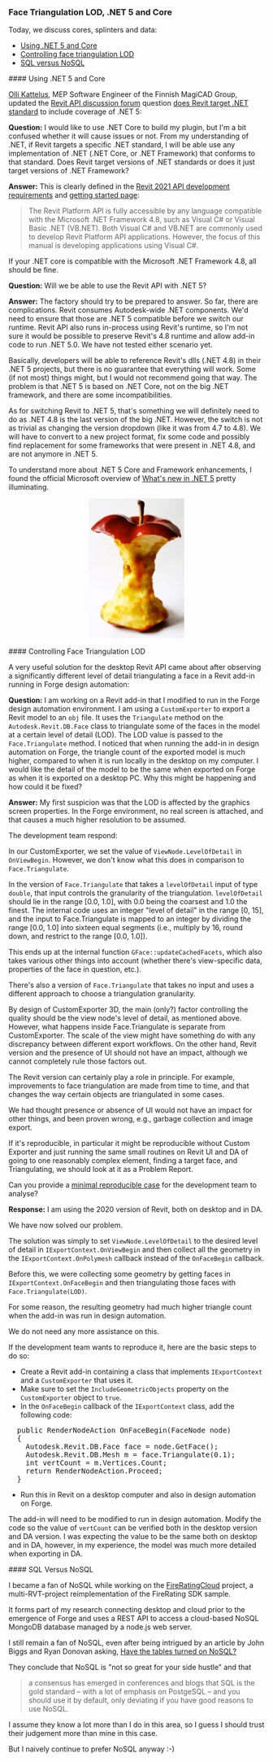 <head>
<meta http-equiv="Content-Type" content="text/html; charset=utf-8">
<link rel="stylesheet" type="text/css" href="bc.css">
<script src="https://cdn.rawgit.com/google/code-prettify/master/loader/run_prettify.js" type="text/javascript"></script>
</head>

<!---

- .NET Core
  https://autodesk.slack.com/archives/C0SR6NAP8/p1605727684149900
  [Q] Rahul Bhobe 18 Nov 2020 at 20:28
  A question on my AU class page: Will we be able to use the Revit API with .NET 5? Do we have a blog post announcement on this?
  [A] Scott Conover
  We should try to be prepared to answer.  So far, there are complications.  Revit consumes Autodesk wide .NET components.  We'd need to ensure that those are .NET 5 compatible before we switch our runtime.  Revit API also runs in-process using Revit's runtime, so I'm not sure it would be possible to preserve Revit's 4.8 runtime and allow add-in code to run .NET 5.0.   We have not tested either scenario yet.  Any other thoughts @Jan Richter or others on this thread?
  [A] Jan Richter
  Basically, they will be able to reference Revit's dlls (.NET 4.8) in their .NET 5 projects, but there is no guarantee that everything will work. Some (if not most) things might, but I would not recommend going that way. The problem is that .NET 5 is based on .NET Core, not on the big .NET framework, and there are some incompatibilities.
  As for switching Revit to .NET 5, that's something we will definitely need to do as .NET 4.8 is the last version of the big .NET. However, the switch is not as trivial as changing the version dropdown (like it was from 4.7 to 4.8). We will have to convert to a new project format, fix some code and possibly find replacement for some frameworks that were present in .NET 4.8, but are not anymore in .NET 5. (edited)
  https://forums.autodesk.com/t5/revit-api-forum/does-revit-target-net-standard/m-p/10021984
  [Q] Will we be able to use the Revit API with .NET 5?
  [A] The factory should try to be prepared to answer. So far, there are complications. Revit consumes Autodesk-wide .NET components. We'd need to ensure that those are .NET 5 compatible before we switch our runtime. Revit API also runs in-process using Revit's runtime, so I'm not sure it would be possible to preserve Revit's 4.8 runtime and allow add-in code to run .NET 5.0. We have not tested either scenario yet.
  Basically, developers will be able to reference Revit's dlls (.NET 4.8) in their .NET 5 projects, but there is no guarantee that everything will work. Some (if not most) things might, but I would not recommend going that way. The problem is that .NET 5 is based on .NET Core, not on the big .NET framework, and there are some incompatibilities.
  As for switching Revit to .NET 5, that's something we will definitely need to do as .NET 4.8 is the last version of the big .NET. However, the switch is not as trivial as changing the version dropdown (like it was from 4.7 to 4.8). We will have to convert to a new project format, fix some code and possibly find replacement for some frameworks that were present in .NET 4.8, but are not anymore in .NET 5.

- Controlling triangulation LOD
  8307 [Level of detail in Revit addin in design automation]
  https://forge.zendesk.com/agent/tickets/8307

- I was and still remain a fan of NoSQl, even after being intrigued by and reading an article by John Biggs and Ryan Donovan asking,
  [Have the tables turned on NoSQL?](https://stackoverflow.blog/2021/01/14/have-the-tables-turned-on-nosql) and concluding that
  NoSQL is "not so great for your side hustle" and that "a consensus has emerged in conferences and blogs that SQL is the gold
  standard &ndash; with a lot of emphasis on PostgeSQL &ndash; and you should use it by default, only deviating if you have
  good reasons to use NoSQL." I assume they know a lot more than I do in that area, so I guess I should trust their judgement
  more than mine in this case.

twitter:

SQL versus NoSQL, using .NET 5 and Core and controlling the face triangulation LOD in the #RevitAPI @AutodeskForge @AutodeskRevit #bim #DynamoBim #ForgeDevCon http://autode.sk/triangulationlod

Today, we discuss cores, splinters and data
&ndash; Using .NET 5 and Core
&ndash; Controlling face triangulation LOD
&ndash; SQL versus NoSQL...

linkedin:

#bim #DynamoBim #ForgeDevCon #Revit #API #IFC #SDK #AI #VisualStudio #Autodesk #AEC #adsk

the [Revit API discussion forum](http://forums.autodesk.com/t5/revit-api-forum/bd-p/160) thread

<center>
<img src="img/" alt="" title="" width="600"/>
<p style="font-size: 80%; font-style:italic"></p>
<p style="font-size: 80%; font-style:italic">
<a href=""></a>
</p>
</center>

-->

### Face Triangulation LOD, .NET 5 and Core

Today, we discuss cores, splinters and data:

- [Using .NET 5 and Core](#2)
- [Controlling face triangulation LOD](#3)
- [SQL versus NoSQL](#4)

####<a name="2"></a> Using .NET 5 and Core

[Olli Kattelus](https://forums.autodesk.com/t5/user/viewprofilepage/user-id/774564), MEP Software Engineer of the Finnish MagiCAD Group,
updated the [Revit API discussion forum](http://forums.autodesk.com/t5/revit-api-forum/bd-p/160) 
question [does Revit target .NET standard](https://forums.autodesk.com/t5/revit-api-forum/does-revit-target-net-standard/m-p/10021984) to
include coverage of .NET 5:

**Question:** I would like to use .NET Core to build my plugin, but I'm a bit confused whether it will cause issues or not.
From my understanding of .NET, if Revit targets a specific .NET standard, I will be able use any implementation of .NET (.NET Core, or .NET Framework) that conforms to that standard.
Does Revit target versions of .NET standards or does it just target versions of .NET Framework?

**Answer:** This is clearly defined in
the [Revit 2021 API development requirements](https://help.autodesk.com/view/RVT/2021/ENU/?guid=Revit_API_Revit_API_Developers_Guide_Introduction_Getting_Started_Welcome_to_the_Revit_Platform_API_Development_Requirements_html)
and [getting started page](https://help.autodesk.com/view/RVT/2021/ENU/?guid=Revit_API_Revit_API_Developers_Guide_Introduction_Getting_Started_html):

> The Revit Platform API is fully accessible by any language compatible with the Microsoft .NET Framework 4.8, such as Visual C# or Visual Basic .NET (VB.NET). Both Visual C# and VB.NET are commonly used to develop Revit Platform API applications. However, the focus of this manual is developing applications using Visual C#.

If your .NET core is compatible with the Microsoft .NET Framework 4.8, all should be fine.

**Question:** Will we be able to use the Revit API with .NET 5?

**Answer:** The factory should try to be prepared to answer.
So far, there are complications. Revit consumes Autodesk-wide .NET components.
We'd need to ensure that those are .NET 5 compatible before we switch our runtime.
Revit API also runs in-process using Revit's runtime, so I'm not sure it would be possible to preserve Revit's 4.8 runtime and allow add-in code to run .NET 5.0.
We have not tested either scenario yet.

Basically, developers will be able to reference Revit's dlls (.NET 4.8) in their .NET 5 projects, but there is no guarantee that everything will work.
Some (if not most) things might, but I would not recommend going that way.
The problem is that .NET 5 is based on .NET Core, not on the big .NET framework, and there are some incompatibilities.

As for switching Revit to .NET 5, that's something we will definitely need to do as .NET 4.8 is the last version of the big .NET.
However, the switch is not as trivial as changing the version dropdown (like it was from 4.7 to 4.8).
We will have to convert to a new project format, fix some code and possibly find replacement for some frameworks that were present in .NET 4.8, and are not anymore in .NET 5.

To understand more about .NET 5 Core and Framework enhancements, I found the official Microsoft overview
of [What's new in .NET 5](https://docs.microsoft.com/en-us/dotnet/core/dotnet-five) pretty illuminating.

<center>
<img src="img/apple_core.png" alt="Apple core" title="Apple core" width="188"/> <!-- 376 -->
</center>

####<a name="3"></a> Controlling Face Triangulation LOD

A very useful solution for the desktop Revit API came about after observing a significantly different level of detail triangulating a face in a Revit add-in running in Forge design automation:

**Question:** I am working on a Revit add-in that I modified to run in the Forge design automation environment.
I am using a `CustomExporter` to export a Revit model to an `obj` file.
It uses the `Triangulate` method on the `Autodesk.Revit.DB.Face` class to triangulate some of the faces in the model at a certain level of detail (LOD).
The LOD value is passed to the `Face.Triangulate` method.
I noticed that when running the add-in in design automation on Forge, the triangle count of the exported model is much higher, compared to when it is run locally in the desktop on my computer.
I would like the detail of the model to be the same when exported on Forge as when it is exported on a desktop PC. 
Why this might be happening and how could it be fixed?


**Answer:** My first suspicion was that the LOD is affected by the graphics screen properties.
In the Forge environment, no real screen is attached, and that causes a much higher resolution to be assumed.

The development team respond:

In our CustomExporter, we set the value of `ViewNode.LevelOfDetail` in `OnViewBegin`.
However, we don't know what this does in comparison to `Face.Triangulate`.

In the version of `Face.Triangulate` that takes a `levelOfDetail` input of type `double`, that input controls the granularity of the triangulation.
`levelOfDetail` should lie in the range [0.0, 1.0], with 0.0 being the coarsest and 1.0 the finest.
The internal code uses an integer "level of detail" in the range [0, 15], and the input to Face.Triangulate is mapped to an integer by dividing the range [0.0, 1.0] into sixteen equal segments (i.e., multiply by 16, round down, and restrict to the range [0.0, 1.0]).

This ends up at the internal function `GFace::updateCachedFacets`, which also takes various other things into account (whether there's view-specific data, properties of the face in question, etc.). 

There's also a version of `Face.Triangulate` that takes no input and uses a different approach to choose a triangulation granularity.

By design of CustomExporter 3D, the main (only?) factor controlling the quality should be the view node's level of detail, as mentioned above.
However, what happens inside Face.Triangulate is separate from CustomExporter.
The scale of the view might have something do with any discrepancy between different export workflows.
On the other hand, Revit version and the presence of UI should not have an impact, although we cannot completely rule those factors out.

The Revit version can certainly play a role in principle.
For example, improvements to face triangulation are made from time to time, and that changes the way certain objects are triangulated in some cases.

We had thought presence or absence of UI would not have an impact for other things, and been proven wrong, e.g., garbage collection and image export.

If it's reproducible, in particular it might be reproducible without Custom Exporter and just running the same small routines on Revit UI and DA of going to one reasonably complex element, finding a target face, and Triangulating, we should look at it as a Problem Report.

Can you provide
a [minimal reproducible case](https://thebuildingcoder.typepad.com/blog/about-the-author.html#1b) for
the development team to analyse?

**Response:** I am using the 2020 version of Revit, both on desktop and in DA.

We have now solved our problem.

The solution was simply to set `ViewNode.LevelOfDetail` to the desired level of detail in `IExportContext.OnViewBegin` and then collect all the geometry in the `IExportContext.OnPolymesh` callback instead of the `OnFaceBegin` callback.

Before this, we were collecting some geometry by getting faces in `IExportContext.OnFaceBegin` and then triangulating those faces with `Face.Triangulate(LOD)`.

For some reason, the resulting geometry had much higher triangle count when the add-in was run in design automation.

We do not need any more assistance on this.

If the development team wants to reproduce it, here are the basic steps to do so:

- Create a Revit add-in containing a class that implements `IExportContext` and a `CustomExporter` that uses it.
- Make sure to set the `IncludeGeometricObjects` property on the `CustomExporter` object to `true`.
- In the `OnFaceBegin` callback of the `IExportContext` class, add the following code:
<pre class="code">
  public RenderNodeAction OnFaceBegin(FaceNode node)
  {
    Autodesk.Revit.DB.Face face = node.GetFace();
    Autodesk.Revit.DB.Mesh m = face.Triangulate(0.1);
    int vertCount = m.Vertices.Count;
    return RenderNodeAction.Proceed;
  }
</pre>
- Run this in Revit on a desktop computer and also in design automation on Forge.

The add-in will need to be modified to run in design automation.
Modify the code so the value of `vertCount` can be verified both in the desktop version and DA version.
I was expecting the value to be the same both on desktop and in DA, however, in my experience, the model was much more detailed when exporting in DA.

####<a name="4"></a> SQL Versus NoSQL

I became a fan of NoSQL while working on
the [FireRatingCloud](https://github.com/jeremytammik/FireRatingCloud) project,
a multi-RVT-project reimplementation of the FireRating SDK sample.

It forms part of my research connecting desktop and cloud prior to the emergence of Forge and uses a REST API to access a cloud-based NoSQL MongoDB database managed by a node.js web server.

I still remain a fan of NoSQL, even after being intrigued by an article by John Biggs and Ryan Donovan asking,
[Have the tables turned on NoSQL?](https://stackoverflow.blog/2021/01/14/have-the-tables-turned-on-nosql)

They conclude that NoSQL is "not so great for your side hustle" and that 

> a consensus has emerged in conferences and blogs that SQL is the gold standard 
&ndash; with a lot of emphasis on PostgeSQL &ndash; and you should use it by default,
only deviating if you have good reasons to use NoSQL.

I assume they know a lot more than I do in this area, so I guess I should trust their judgement more than mine in this case.

But I naively continue to prefer NoSQL anyway :-)

